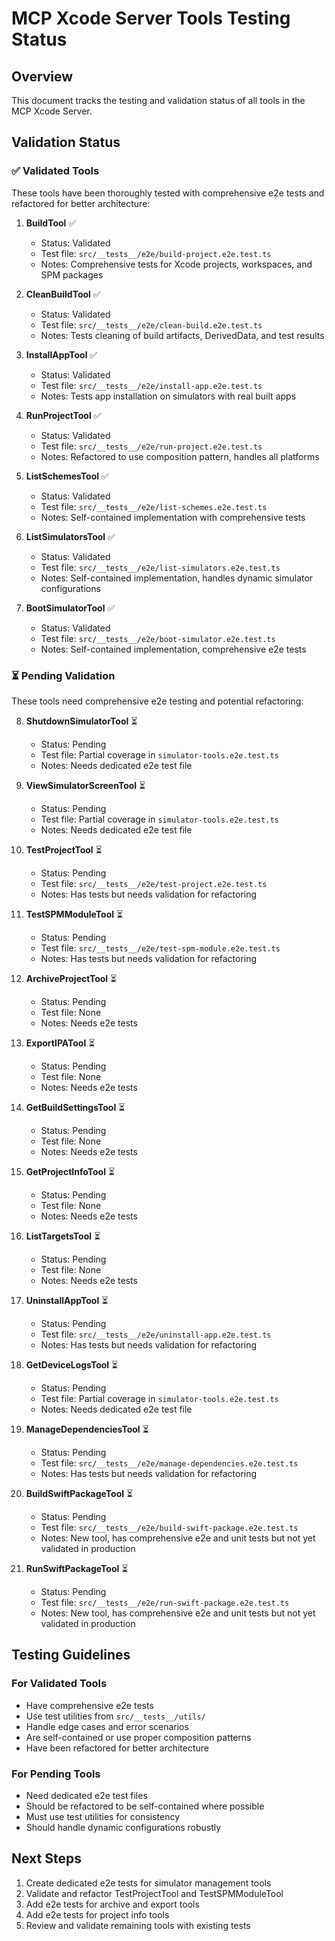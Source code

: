 # MCP Xcode Server Tools Testing Status

## Overview
This document tracks the testing and validation status of all tools in the MCP Xcode Server.

## Validation Status

### ✅ Validated Tools
These tools have been thoroughly tested with comprehensive e2e tests and refactored for better architecture:

1. **BuildTool** ✅
   - Status: Validated
   - Test file: `src/__tests__/e2e/build-project.e2e.test.ts`
   - Notes: Comprehensive tests for Xcode projects, workspaces, and SPM packages

2. **CleanBuildTool** ✅
   - Status: Validated
   - Test file: `src/__tests__/e2e/clean-build.e2e.test.ts`
   - Notes: Tests cleaning of build artifacts, DerivedData, and test results

3. **InstallAppTool** ✅
   - Status: Validated
   - Test file: `src/__tests__/e2e/install-app.e2e.test.ts`
   - Notes: Tests app installation on simulators with real built apps

4. **RunProjectTool** ✅
   - Status: Validated
   - Test file: `src/__tests__/e2e/run-project.e2e.test.ts`
   - Notes: Refactored to use composition pattern, handles all platforms

5. **ListSchemesTool** ✅
   - Status: Validated
   - Test file: `src/__tests__/e2e/list-schemes.e2e.test.ts`
   - Notes: Self-contained implementation with comprehensive tests

6. **ListSimulatorsTool** ✅
   - Status: Validated
   - Test file: `src/__tests__/e2e/list-simulators.e2e.test.ts`
   - Notes: Self-contained implementation, handles dynamic simulator configurations

7. **BootSimulatorTool** ✅
   - Status: Validated
   - Test file: `src/__tests__/e2e/boot-simulator.e2e.test.ts`
   - Notes: Self-contained implementation, comprehensive e2e tests

### ⏳ Pending Validation
These tools need comprehensive e2e testing and potential refactoring:

8. **ShutdownSimulatorTool** ⏳
   - Status: Pending
   - Test file: Partial coverage in `simulator-tools.e2e.test.ts`
   - Notes: Needs dedicated e2e test file

9. **ViewSimulatorScreenTool** ⏳
   - Status: Pending
   - Test file: Partial coverage in `simulator-tools.e2e.test.ts`
   - Notes: Needs dedicated e2e test file

10. **TestProjectTool** ⏳
    - Status: Pending
    - Test file: `src/__tests__/e2e/test-project.e2e.test.ts`
    - Notes: Has tests but needs validation for refactoring

11. **TestSPMModuleTool** ⏳
    - Status: Pending
    - Test file: `src/__tests__/e2e/test-spm-module.e2e.test.ts`
    - Notes: Has tests but needs validation for refactoring

12. **ArchiveProjectTool** ⏳
    - Status: Pending
    - Test file: None
    - Notes: Needs e2e tests

13. **ExportIPATool** ⏳
    - Status: Pending
    - Test file: None
    - Notes: Needs e2e tests

14. **GetBuildSettingsTool** ⏳
    - Status: Pending
    - Test file: None
    - Notes: Needs e2e tests

15. **GetProjectInfoTool** ⏳
    - Status: Pending
    - Test file: None
    - Notes: Needs e2e tests

16. **ListTargetsTool** ⏳
    - Status: Pending
    - Test file: None
    - Notes: Needs e2e tests

17. **UninstallAppTool** ⏳
    - Status: Pending
    - Test file: `src/__tests__/e2e/uninstall-app.e2e.test.ts`
    - Notes: Has tests but needs validation for refactoring

18. **GetDeviceLogsTool** ⏳
    - Status: Pending
    - Test file: Partial coverage in `simulator-tools.e2e.test.ts`
    - Notes: Needs dedicated e2e test file

19. **ManageDependenciesTool** ⏳
    - Status: Pending
    - Test file: `src/__tests__/e2e/manage-dependencies.e2e.test.ts`
    - Notes: Has tests but needs validation for refactoring

20. **BuildSwiftPackageTool** ⏳
    - Status: Pending
    - Test file: `src/__tests__/e2e/build-swift-package.e2e.test.ts`
    - Notes: New tool, has comprehensive e2e and unit tests but not yet validated in production

21. **RunSwiftPackageTool** ⏳
    - Status: Pending
    - Test file: `src/__tests__/e2e/run-swift-package.e2e.test.ts`
    - Notes: New tool, has comprehensive e2e and unit tests but not yet validated in production

## Testing Guidelines

### For Validated Tools
- Have comprehensive e2e tests
- Use test utilities from `src/__tests__/utils/`
- Handle edge cases and error scenarios
- Are self-contained or use proper composition patterns
- Have been refactored for better architecture

### For Pending Tools
- Need dedicated e2e test files
- Should be refactored to be self-contained where possible
- Must use test utilities for consistency
- Should handle dynamic configurations robustly

## Next Steps
1. Create dedicated e2e tests for simulator management tools
2. Validate and refactor TestProjectTool and TestSPMModuleTool
3. Add e2e tests for archive and export tools
4. Add e2e tests for project info tools
5. Review and validate remaining tools with existing tests